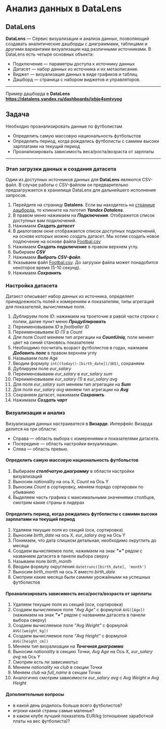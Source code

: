 # Анализ данных в DataLens

## DataLens
**DataLens** — Cервис визуализации и анализа данных, позволяющий создавать аналитические дашборды с диаграммами, таблицами и другими вариантами визуализации над различными источниками.
В DataLens есть четыре основных объекта:
* Подключение — параметры доступа к источнику данных
* Датасет — набор данных из источника и их метаописание.
* Виджет — визуализация данных в виде графиков и таблиц.
* Дашборд — страница с набором виджетов и управляторов.
* * * * *  

Пример дашборда в **DataLens https://datalens.yandex.ru/dashboards/ixbje4smtvyog**

## Задача
Необходио проанализировать данные по футболистам
* Определить самую массовую национальность футбольстов
* Определить период, когда рождались футболисты с самими высоки зарплатами на текущий период
* Проанализировать зависимость веса/роста/возраста от зарплаты
* * * * *  

### Этап загрузки данных и создания датасета
Одим из доступных источников данных для **DataLens** являются CSV-файл. В случае работы с CSV-файлом он предварительно предзагружается в хранилище DataLens для дальнейшего исполнения запросов.

1. Перейдите на страницу **Datalens**. Если вы находитесь на [странице дашборда](https://datalens.yandex.ru/dashboards/ixbje4smtvyog), то кликните на логотип ***Yandex Datalens***.
1. В правом меню нажимаем на ***Подключения***. Отображется список доступных вам подключений.
3. Нажимаем ***Создать датасет***
1. В диалоговом окне отображается список доступных подключений, на основе которых можно создать датасет. Мы хотим создать новое подлючение на основе файла [Footbal.csv](https://yadi.sk/i/Rdza_3ZtWNcQJw)
1. Нажимаем ***Создать подключение*** в правом верхнем углу.
1. Выбираем ***CSV***
1. Нажимаем ***Выбрать CSV-файл***.
1. Указываем файл [Footbal.csv](https://yadi.sk/i/Rdza_3ZtWNcQJw). До загрузки файла может понадобится некоторое время (5-10 секунд).
1. Нажимаем ***Сохранить***

### Настройка датасета
Датаест описывает набор данных из источника, определяет принадоежность полей к измерениям и показателям, типы агрегаций для показателей, вычисляемые поля.

1. Дублируем поле *ID*: нажимаем на троеточие в равой части строки с полем, далее пункт меню ***Продублировать***
1. Переименовываем *ID* в *footballer ID*
1. Переименовываем *ID (1)* в *Count*
1. Для поля *Count* меняем тип агрегации на ***CountUniq***, поле меняет цвет на синий становясь показателем
1. Необходимо посчитать возраст футболистов в годах, нажмаем ***Добавить поле*** в правом верхнем углу
1. Назвываем поле Age
1. Вводим формулу ```int((today()-[birth_date])/365)```, сохраняем
1. Дублируем поле *eur_salary*
1. Переименовываем *eur_salary* в *eur_salary sum*
1. Переименовываем *eur_salary (1)* в *eur_salary avg*
1. Для поля *eur_salary sum* меняем тип агрегации на ***Sum***
1. Для поля *eur_salary avg* меняем тип агрегации на ***Avg***
1. Сохраняем датасет, нажимаем ***Сохранить***
1. Нажимаем ***Создать чарт***

### Визуализация и анализ
Визуализация данных настраиватеся в **Визарде**. Интерфейс Визарда делится на три области:
* Справа — область выбора с измерениями и показателями датасета.
* Посередине — область настройки визуализации.
* Слева — область превью.

#### Определить самую массовую национальность футбольстов
1. Выбираем ***столбчатую диаграмму*** в области настройки визуализаций
1. Выносим *nationality* на ось X, *Count* на Ось Y
1. Выносим *Count* в сортировку, меняем порядо сортировки по убыванию
1. Выделяем часть графика с максимальными значениями столбцов, смотрим какие страны в лидерах

#### Определить период, когда рождались футболисты с самими высоки зарплатами на текущий период
1. Удаляем текущие поля из секций (оси, сортировка)
1. Выносим *birth_date* на ось X, *eur_salary avg* на Ось Y
1. Понимаем, что дата слишком детальная, необходимо округлить до месяца
1. Создаем вычисляемое поле, нажимаем на знак ***"+"*** рядом с названием датасета в панели выбора сверху
1. Называем поле *birth_month*
1. Вводим формулу округления ```datetrunc([birth_date], 'month')```
1. Выносим *birth_month* на ось X вместо *birth_date*
1. Смотрим какие месяца были самими урожайными на успешных футболистов


#### Проанализировать зависимость веса/роста/возраста от зарплаты
1. Удаляем текущие поля из секций (оси, сортировка)
1. Создаем вычисляемое поле *"Avg Age"* с формулой ```AVG([Age])``` (нажимаем на знак ***"+"*** рядом с названием датасета в панели выбора сверху)
1. Создаем вычисляемое поле *"Avg Weight"* с формулой ```AVG([weight_kg])```
1. Создаем вычисляемое поле *"Avg Height"* с формулой ```AVG([height_cm])```
1. Меняем тип визуализации на ***Точечная диаграмма***
1. Выносим *nationality* в секцию Точки, *Avg Age* на Ось X, *eur_salary avg* на Ось Y
1. Смотрим есть ли зависимотьс
1. Меняем *nationality* на *club* в секции Точки
1. Меняем *club* на *full_name* в секции Точки
1. Аналогично смотрим зависимости *eur_salary avg* с *Avg Weight* и *Avg Height*

#### Дополнительные вопросы
* в какой день родилось больше всего футболистов?
* игроки какой страны самые маленье?
* в каком клубе лучший показатель EUR/kg (отношение заработной платы на вес футболиста)?
